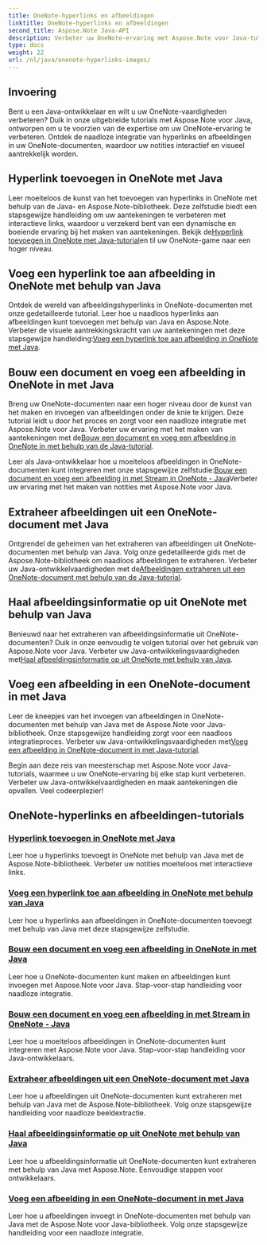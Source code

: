 ```yaml
---
title: OneNote-hyperlinks en afbeeldingen
linktitle: OneNote-hyperlinks en afbeeldingen
second_title: Aspose.Note Java-API
description: Verbeter uw OneNote-ervaring met Aspose.Note voor Java-tutorials. Leer hoe u hyperlinks kunt toevoegen, afbeeldingen kunt invoegen en afbeeldingsinformatie naadloos kunt extraheren met Java-ontwikkeling.
type: docs
weight: 22
url: /nl/java/onenote-hyperlinks-images/
---
```


## Invoering

Bent u een Java-ontwikkelaar en wilt u uw OneNote-vaardigheden verbeteren? Duik in onze uitgebreide tutorials met Aspose.Note voor Java, ontworpen om u te voorzien van de expertise om uw OneNote-ervaring te verbeteren. Ontdek de naadloze integratie van hyperlinks en afbeeldingen in uw OneNote-documenten, waardoor uw notities interactief en visueel aantrekkelijk worden.

## Hyperlink toevoegen in OneNote met Java
 Leer moeiteloos de kunst van het toevoegen van hyperlinks in OneNote met behulp van de Java- en Aspose.Note-bibliotheek. Deze zelfstudie biedt een stapsgewijze handleiding om uw aantekeningen te verbeteren met interactieve links, waardoor u verzekerd bent van een dynamische en boeiende ervaring bij het maken van aantekeningen. Bekijk de[Hyperlink toevoegen in OneNote met Java-tutorial](./add-hyperlink/)en til uw OneNote-game naar een hoger niveau.

## Voeg een hyperlink toe aan afbeelding in OneNote met behulp van Java
 Ontdek de wereld van afbeeldingshyperlinks in OneNote-documenten met onze gedetailleerde tutorial. Leer hoe u naadloos hyperlinks aan afbeeldingen kunt toevoegen met behulp van Java en Aspose.Note. Verbeter de visuele aantrekkingskracht van uw aantekeningen met deze stapsgewijze handleiding:[Voeg een hyperlink toe aan afbeelding in OneNote met Java](./add-hyperlink-to-image/).

## Bouw een document en voeg een afbeelding in OneNote in met Java
 Breng uw OneNote-documenten naar een hoger niveau door de kunst van het maken en invoegen van afbeeldingen onder de knie te krijgen. Deze tutorial leidt u door het proces en zorgt voor een naadloze integratie met Aspose.Note voor Java. Verbeter uw ervaring met het maken van aantekeningen met de[Bouw een document en voeg een afbeelding in OneNote in met behulp van de Java-tutorial](./build-doc-insert-image/).

 Leer als Java-ontwikkelaar hoe u moeiteloos afbeeldingen in OneNote-documenten kunt integreren met onze stapsgewijze zelfstudie:[Bouw een document en voeg een afbeelding in met Stream in OneNote - Java](./build-doc-insert-image-stream/)Verbeter uw ervaring met het maken van notities met Aspose.Note voor Java.

## Extraheer afbeeldingen uit een OneNote-document met Java
 Ontgrendel de geheimen van het extraheren van afbeeldingen uit OneNote-documenten met behulp van Java. Volg onze gedetailleerde gids met de Aspose.Note-bibliotheek om naadloos afbeeldingen te extraheren. Verbeter uw Java-ontwikkelvaardigheden met de[Afbeeldingen extraheren uit een OneNote-document met behulp van de Java-tutorial](./extract-images/).

## Haal afbeeldingsinformatie op uit OneNote met behulp van Java
 Benieuwd naar het extraheren van afbeeldingsinformatie uit OneNote-documenten? Duik in onze eenvoudig te volgen tutorial over het gebruik van Aspose.Note voor Java. Verbeter uw Java-ontwikkelingsvaardigheden met[Haal afbeeldingsinformatie op uit OneNote met behulp van Java](./get-image-info/).

## Voeg een afbeelding in een OneNote-document in met Java
 Leer de kneepjes van het invoegen van afbeeldingen in OneNote-documenten met behulp van Java met de Aspose.Note voor Java-bibliotheek. Onze stapsgewijze handleiding zorgt voor een naadloos integratieproces. Verbeter uw Java-ontwikkelingsvaardigheden met[Voeg een afbeelding in OneNote-document in met Java-tutorial](./insert-image/).

Begin aan deze reis van meesterschap met Aspose.Note voor Java-tutorials, waarmee u uw OneNote-ervaring bij elke stap kunt verbeteren. Verbeter uw Java-ontwikkelvaardigheden en maak aantekeningen die opvallen. Veel codeerplezier!
## OneNote-hyperlinks en afbeeldingen-tutorials
### [Hyperlink toevoegen in OneNote met Java](./add-hyperlink/)
Leer hoe u hyperlinks toevoegt in OneNote met behulp van Java met de Aspose.Note-bibliotheek. Verbeter uw notities moeiteloos met interactieve links.
### [Voeg een hyperlink toe aan afbeelding in OneNote met behulp van Java](./add-hyperlink-to-image/)
Leer hoe u hyperlinks aan afbeeldingen in OneNote-documenten toevoegt met behulp van Java met deze stapsgewijze zelfstudie.
### [Bouw een document en voeg een afbeelding in OneNote in met Java](./build-doc-insert-image/)
Leer hoe u OneNote-documenten kunt maken en afbeeldingen kunt invoegen met Aspose.Note voor Java. Stap-voor-stap handleiding voor naadloze integratie.
### [Bouw een document en voeg een afbeelding in met Stream in OneNote - Java](./build-doc-insert-image-stream/)
Leer hoe u moeiteloos afbeeldingen in OneNote-documenten kunt integreren met Aspose.Note voor Java. Stap-voor-stap handleiding voor Java-ontwikkelaars.
### [Extraheer afbeeldingen uit een OneNote-document met Java](./extract-images/)
Leer hoe u afbeeldingen uit OneNote-documenten kunt extraheren met behulp van Java met de Aspose.Note-bibliotheek. Volg onze stapsgewijze handleiding voor naadloze beeldextractie.
### [Haal afbeeldingsinformatie op uit OneNote met behulp van Java](./get-image-info/)
Leer hoe u afbeeldingsinformatie uit OneNote-documenten kunt extraheren met behulp van Java met Aspose.Note. Eenvoudige stappen voor ontwikkelaars.
### [Voeg een afbeelding in een OneNote-document in met Java](./insert-image/)
Leer hoe u afbeeldingen invoegt in OneNote-documenten met behulp van Java met de Aspose.Note voor Java-bibliotheek. Volg onze stapsgewijze handleiding voor een naadloze integratie.